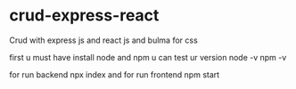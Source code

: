 # crud-express-react
Crud with express js and react js and bulma for css 

first u must have install node and npm 
u can test ur version 
node -v 
npm -v 

for run backend 
npx index
and for run frontend
npm start
